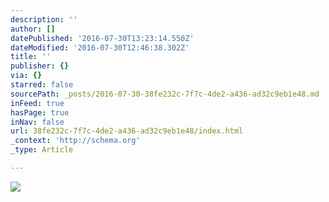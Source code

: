 ```yaml
---
description: ''
author: []
datePublished: '2016-07-30T13:23:14.550Z'
dateModified: '2016-07-30T12:46:38.302Z'
title: ''
publisher: {}
via: {}
starred: false
sourcePath: _posts/2016-07-30-38fe232c-7f7c-4de2-a436-ad32c9eb1e48.md
inFeed: true
hasPage: true
inNav: false
url: 38fe232c-7f7c-4de2-a436-ad32c9eb1e48/index.html
_context: 'http://schema.org'
_type: Article

---
```

![](https://the-grid-user-content.s3-us-west-2.amazonaws.com/ac1a82fa-5fc2-4926-9f5b-30fa1e38fd37.jpg)